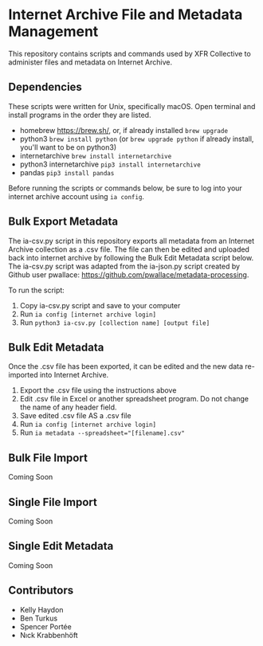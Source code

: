 # Internet Archive File and Metadata Management 

This repository contains scripts and commands used by XFR Collective to administer files and metadata on Internet Archive.  

## Dependencies

These scripts were written for Unix, specifically macOS. Open terminal and install programs in the order they are listed. 

- homebrew https://brew.sh/, or, if already installed `brew upgrade` 
- python3 `brew install python` (or `brew upgrade python` if already install, you'll want to be on python3) 
- internetarchive `brew install internetarchive`
- python3 internetarchive `pip3 install internetarchive`
- pandas `pip3 install pandas`

Before running the scripts or commands below, be sure to log into your internet archive account using `ia config`. 

## Bulk Export Metadata 

The ia-csv.py script in this repository exports all metadata from an Internet Archive collection as a .csv file. The file can then be edited and uploaded back into internet archive by following the Bulk Edit Metadata script below. The ia-csv.py script was adapted from the ia-json.py script created by Github user pwallace: https://github.com/pwallace/metadata-processing. 

To run the script: 

1. Copy ia-csv.py script and save to your computer
2. Run `ia config [internet archive login]`
3. Run `python3 ia-csv.py [collection name] [output file]` 

## Bulk Edit Metadata

Once the .csv file has been exported, it can be edited and the new data re-imported into Internet Archive. 

1. Export the .csv file using the instructions above
2. Edit .csv file in Excel or another spreadsheet program. Do not change the name of any header field.  
3. Save edited .csv file AS a .csv file
4. Run `ia config [internet archive login]`
5. Run `ia metadata --spreadsheet="[filename].csv"`

## Bulk File Import 

Coming Soon

## Single File Import

Coming Soon

## Single Edit Metadata

Coming Soon

## Contributors

- Kelly Haydon
- Ben Turkus
- Spencer Portée 
- Nıck Krabbenhöft 


